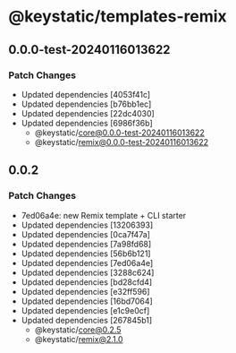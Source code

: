 # @keystatic/templates-remix

## 0.0.0-test-20240116013622

### Patch Changes

- Updated dependencies [4053f41c]
- Updated dependencies [b76bb1ec]
- Updated dependencies [22dc4030]
- Updated dependencies [6986f36b]
  - @keystatic/core@0.0.0-test-20240116013622
  - @keystatic/remix@0.0.0-test-20240116013622

## 0.0.2

### Patch Changes

- 7ed06a4e: new Remix template + CLI starter
- Updated dependencies [13206393]
- Updated dependencies [0ca7f47a]
- Updated dependencies [7a98fd68]
- Updated dependencies [56b6b121]
- Updated dependencies [7ed06a4e]
- Updated dependencies [3288c624]
- Updated dependencies [bd28cfd4]
- Updated dependencies [e32ff596]
- Updated dependencies [16bd7064]
- Updated dependencies [e1c9e0cf]
- Updated dependencies [267845b1]
  - @keystatic/core@0.2.5
  - @keystatic/remix@2.1.0
